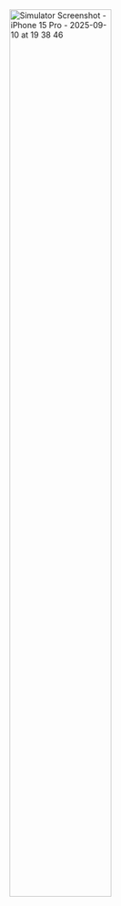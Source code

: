 <img width="179" height="1556" alt="Simulator Screenshot - iPhone 15 Pro - 2025-09-10 at 19 38 46" src="https://github.com/user-attachments/assets/c681fc17-bdf4-4395-a6f4-dcdd0b12621e" />
